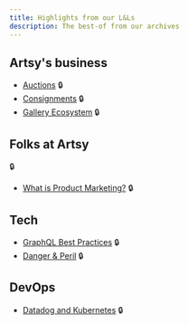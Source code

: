 ```yaml
---
title: Highlights from our L&Ls
description: The best-of from our archives
---
```


## Artsy's business

- [Auctions](https://www.dropbox.com/home/Everyone%20at%20Artsy/Lunch%20&%20Learn/2018-04-05%20-%20Artsy%20Auctions)
  🔒
- [Consignments](https://www.dropbox.com/home/Everyone%20at%20Artsy/Lunch%20&%20Learn/2018-05-24%20-%20Consignments)
  🔒
- [Gallery Ecosystem](https://www.dropbox.com/home/Everyone%20at%20Artsy/Lunch%20&%20Learn/2018-10-18%20-%20What%20you%20need%20to%20know%20about%20galleries%20on%20Artsy%20with%20Barbara%20and%20Jessica)
  🔒

## Folks at Artsy

  🔒
- [What is Product Marketing?](https://www.dropbox.com/home/Everyone%20at%20Artsy/Lunch%20&%20Learn/2018-11-08%20-%20What%20is%20Product%20Marketing%20with%20Liz%20Derby)
  🔒

## Tech

- [GraphQL Best Practices](https://www.dropbox.com/home/Everyone%20at%20Artsy/Lunch%20&%20Learn/2017-12-21%20-%20GraphQL%20best%20practices)
  🔒
- [Danger & Peril](https://www.dropbox.com/home/Everyone%20at%20Artsy/Lunch%20&%20Learn/2018-05-18%20-%20Danger%20&%20Peril)
  🔒

## DevOps

- [Datadog and Kubernetes](https://www.dropbox.com/home/Everyone%20at%20Artsy/Lunch%20&%20Learn/2018-06-26%20-%20Datadog%20+%20Kubernetes)
  🔒
